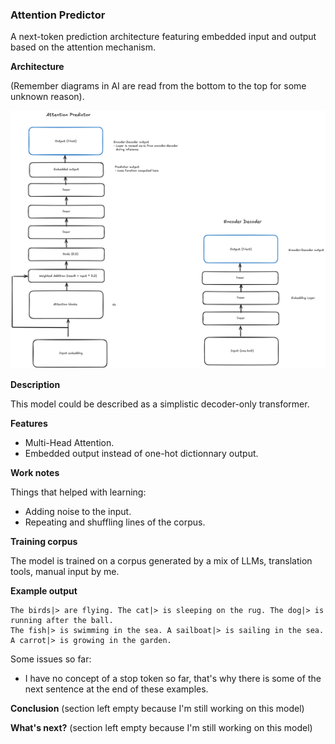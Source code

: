 ### Attention Predictor

A next-token prediction architecture featuring embedded input and output based on the attention mechanism.

**Architecture**

(Remember diagrams in AI are read from the bottom to the top for some unknown reason).

![attention predictor architecture](./attention_predictor.png)

**Description**

This model could be described as a simplistic decoder-only transformer.

**Features**

 - Multi-Head Attention.
 - Embedded output instead of one-hot dictionnary output.

**Work notes**

Things that helped with learning:
- Adding noise to the input.
- Repeating and shuffling lines of the corpus.

**Training corpus**

The model is trained on a corpus generated by a mix of LLMs, translation tools, manual input by me.

**Example output**


```
The birds|> are flying. The cat|> is sleeping on the rug. The dog|> is running after the ball.
The fish|> is swimming in the sea. A sailboat|> is sailing in the sea. A carrot|> is growing in the garden.
```

Some issues so far:

 - I have no concept of a stop token so far, that's why there is some of the next sentence at the end of these examples.

**Conclusion**
(section left empty because I'm still working on this model)

**What's next?**
(section left empty because I'm still working on this model)
